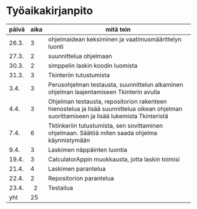 # Työaikakirjanpito

| päivä | aika | mitä tein |
| ----- | ---- | --------- |
| 26.3. |  3   | ohjelmaidean keksiminen ja vaatimusmäärittelyn luonti |
| 27.3. |  2   | suunnittelua ohjelmaan       |
| 30.3. |  2   | simppelin laskin koodin luomista |
| 31.3. |  3   | Tkinteriin tutustumista |
| 3.4.  |  3   | Perusohjelman testausta, suunnittelun alkaminen ohjelman laajentamiseen Tkinterin avulla |
| 4.4.  |  3   | Ohjelman testausta, repositorion rakenteen hienostelua ja lisää suunnittelua oikean ohjelman suorittamiseen ja lisää lukemista Tkinteristä |
| 7.4.  |  6   | Tktinkeriin tutustumista, sen sovittaminen ohjelmaan. Säätöä miten saada ohjelma käynnistymään |
| 9.4.  |  3   | Laskimen näppäinten luontia  |
| 19.4. |  3   | CalculatorAppin muokkausta, jotta laskin toimisi |
| 21.4. |  4   | Laskimen parantelua  |
| 22.4. |  2   | Repositorion parantelua |
| 23.4. |  2   | Testailua |
|  yht  |  25  |                              |